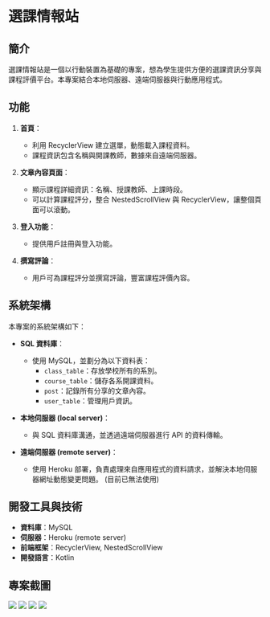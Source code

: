 # 選課情報站

## 簡介
選課情報站是一個以行動裝置為基礎的專案，想為學生提供方便的選課資訊分享與課程評價平台。本專案結合本地伺服器、遠端伺服器與行動應用程式。

## 功能
1. **首頁**：  
   - 利用 RecyclerView 建立選單，動態載入課程資料。  
   - 課程資訊包含名稱與開課教師，數據來自遠端伺服器。

2. **文章內容頁面**：  
   - 顯示課程詳細資訊：名稱、授課教師、上課時段。  
   - 可以計算課程評分，整合 NestedScrollView 與 RecyclerView，讓整個頁面可以滾動。

3. **登入功能**：  
   - 提供用戶註冊與登入功能。

4. **撰寫評論**：  
   - 用戶可為課程評分並撰寫評論，豐富課程評價內容。

## 系統架構
本專案的系統架構如下：
- **SQL 資料庫**：  
  - 使用 MySQL，並劃分為以下資料表：
    - `class_table`：存放學校所有的系別。
    - `course_table`：儲存各系開課資料。
    - `post`：記錄所有分享的文章內容。
    - `user_table`：管理用戶資訊。

- **本地伺服器 (local server)**：  
  - 與 SQL 資料庫溝通，並透過遠端伺服器進行 API 的資料傳輸。

- **遠端伺服器 (remote server)**：  
  - 使用 Heroku 部署，負責處理來自應用程式的資料請求，並解決本地伺服器網址動態變更問題。 (目前已無法使用)

## 開發工具與技術
- **資料庫**：MySQL  
- **伺服器**：Heroku (remote server)  
- **前端框架**：RecyclerView, NestedScrollView  
- **開發語言**：Kotlin 

## 專案截圖

![](article.png)
![](comment.png)
![](login.png)
![](mainPage.png)